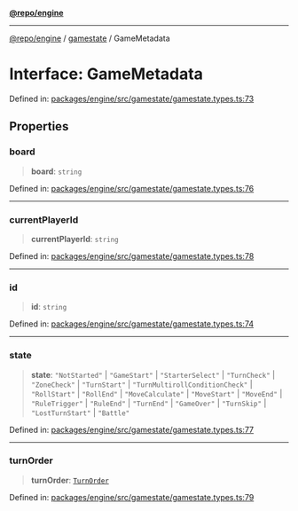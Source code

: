 [**@repo/engine**](../../README.md)

---

[@repo/engine](../../modules.md) / [gamestate](../README.md) / GameMetadata

# Interface: GameMetadata

Defined in: [packages/engine/src/gamestate/gamestate.types.ts:73](https://github.com/alexqguo/drinking-board-game-v3/blob/4f69b8a1b2b5f97159c705ca0c84ae01560eec1b/packages/engine/src/gamestate/gamestate.types.ts#L73)

## Properties

### board

> **board**: `string`

Defined in: [packages/engine/src/gamestate/gamestate.types.ts:76](https://github.com/alexqguo/drinking-board-game-v3/blob/4f69b8a1b2b5f97159c705ca0c84ae01560eec1b/packages/engine/src/gamestate/gamestate.types.ts#L76)

---

### currentPlayerId

> **currentPlayerId**: `string`

Defined in: [packages/engine/src/gamestate/gamestate.types.ts:78](https://github.com/alexqguo/drinking-board-game-v3/blob/4f69b8a1b2b5f97159c705ca0c84ae01560eec1b/packages/engine/src/gamestate/gamestate.types.ts#L78)

---

### id

> **id**: `string`

Defined in: [packages/engine/src/gamestate/gamestate.types.ts:74](https://github.com/alexqguo/drinking-board-game-v3/blob/4f69b8a1b2b5f97159c705ca0c84ae01560eec1b/packages/engine/src/gamestate/gamestate.types.ts#L74)

---

### state

> **state**: `"NotStarted"` \| `"GameStart"` \| `"StarterSelect"` \| `"TurnCheck"` \| `"ZoneCheck"` \| `"TurnStart"` \| `"TurnMultirollConditionCheck"` \| `"RollStart"` \| `"RollEnd"` \| `"MoveCalculate"` \| `"MoveStart"` \| `"MoveEnd"` \| `"RuleTrigger"` \| `"RuleEnd"` \| `"TurnEnd"` \| `"GameOver"` \| `"TurnSkip"` \| `"LostTurnStart"` \| `"Battle"`

Defined in: [packages/engine/src/gamestate/gamestate.types.ts:77](https://github.com/alexqguo/drinking-board-game-v3/blob/4f69b8a1b2b5f97159c705ca0c84ae01560eec1b/packages/engine/src/gamestate/gamestate.types.ts#L77)

---

### turnOrder

> **turnOrder**: [`TurnOrder`](../enumerations/TurnOrder.md)

Defined in: [packages/engine/src/gamestate/gamestate.types.ts:79](https://github.com/alexqguo/drinking-board-game-v3/blob/4f69b8a1b2b5f97159c705ca0c84ae01560eec1b/packages/engine/src/gamestate/gamestate.types.ts#L79)
